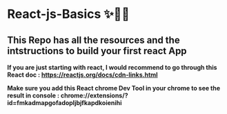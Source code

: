 # React-js-Basics ✨👨‍💻

## This Repo has all the resources and the intstructions to build your first react App

__If you are just starting with react, I would recommend to go through this React doc : https://reactjs.org/docs/cdn-links.html__

__Make sure you add this React chrome Dev Tool in your chrome to see the result in console : chrome://extensions/?id=fmkadmapgofadopljbjfkapdkoienihi__

